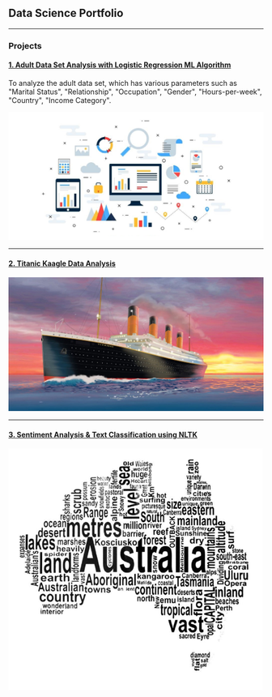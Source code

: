 ## Data Science Portfolio

---

### Projects

#### [1. Adult Data Set Analysis with Logistic Regression ML Algorithm](/adultdataset.md)

To analyze the adult data set, which has various parameters such as "Marital Status", "Relationship", "Occupation", "Gender", "Hours-per-week", "Country", "Income Category".

<img src="images/adt1.png?raw=true"/>

---
#### [2. Titanic Kaagle Data Analysis]()

<img src="images/titanic_cover.jpeg?raw=true"/>

---
#### [3. Sentiment Analysis & Text Classification using NLTK]()

<img src="images/word_Cloud1.jpg?raw=true"/>
